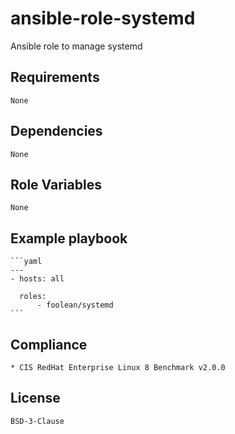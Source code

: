# ansible-role-systemd

Ansible role to manage systemd


## Requirements

    None


## Dependencies

    None


## Role Variables

    None


## Example playbook

    ```yaml
    ---
    - hosts: all

      roles:
          - foolean/systemd
    ```


## Compliance

    * CIS RedHat Enterprise Linux 8 Benchmark v2.0.0


## License

    BSD-3-Clause
